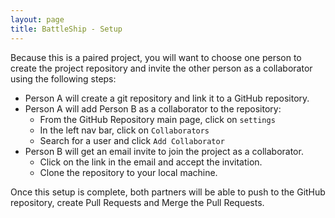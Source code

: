 ```yaml
---
layout: page
title: BattleShip - Setup
---
```


Because this is a paired project, you will want to choose one person to create the project repository and invite the other person as a collaborator using the following steps:

* Person A will create a git repository and link it to a GitHub repository.
* Person A will add Person B as a collaborator to the repository:
    * From the GitHub Repository main page, click on `settings`
    * In the left nav bar, click on `Collaborators`
    * Search for a user and click `Add Collaborator`
* Person B will get an email invite to join the project as a collaborator.
    * Click on the link in the email and accept the invitation.
    * Clone the repository to your local machine.

Once this setup is complete, both partners will be able to push to the GitHub repository, create Pull Requests and Merge the Pull Requests.
